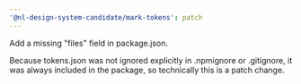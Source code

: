 ```yaml
---
'@nl-design-system-candidate/mark-tokens': patch
---
```


Add a missing "files" field in package.json.

Because tokens.json was not ignored explicitly in .npmignore or .gitignore, it was always included in the package, so
technically this is a patch change.
